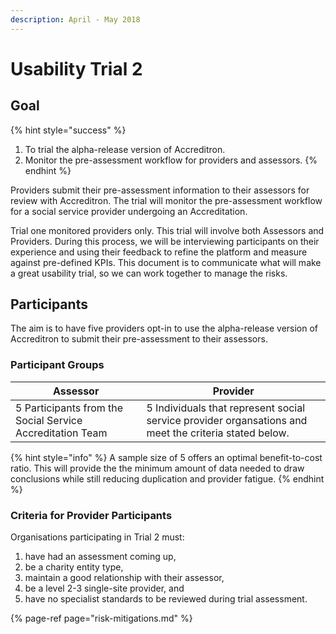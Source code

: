 ```yaml
---
description: April - May 2018
---
```


# Usability Trial 2

## Goal 

{% hint style="success" %}
1. To trial the alpha-release version of Accreditron. 
2. Monitor the pre-assessment workflow for providers and assessors.
{% endhint %}

Providers submit their pre-assessment information to their assessors for review with  Accreditron. The trial will monitor the pre-assessment workflow for a social service provider undergoing an Accreditation. 

Trial one monitored providers only. This trial will involve both Assessors and Providers. During this process, we will be interviewing participants on their experience and using their feedback to refine the platform and measure against pre-defined KPIs. This document is to communicate what will make a great usability trial, so we can work together to manage the risks. 

## Participants

The aim is to have five providers opt-in to use the alpha-release version of Accreditron to submit their pre-assessment to their assessors.

### Participant Groups

| Assessor | Provider |
| --- | --- |
| 5 Participants from the Social Service Accreditation Team | 5 Individuals that represent social service provider organsations and meet the criteria stated below. |

{% hint style="info" %}
A sample size of 5 offers an optimal benefit-to-cost ratio. This will provide the the minimum amount of data needed to draw conclusions while still reducing duplication and provider fatigue.
{% endhint %}

### Criteria for Provider Participants

Organisations participating in Trial 2 must:

1. have had an assessment coming up,
2. be a charity entity type,
3. maintain a good relationship with their assessor, 
4. be a level 2-3 single-site provider, and
5. have no specialist standards to be reviewed during trial assessment.





{% page-ref page="risk-mitigations.md" %}



